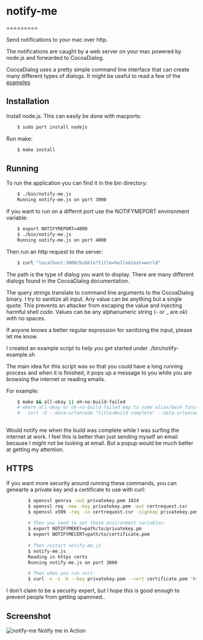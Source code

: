 # notify-me
=========

Send notifications to your mac over http.

The notifications are caught by a web server on your mac powered by node.js and forwarded to CocoaDialog.

CocoaDialog uses a pretty simple command line interface that can create many different types of dialogs.
It might be useful to read a few of the [examples](http://mstratman.github.com/cocoadialog/#examples)

## Installation
Install node.js.  This can easily be done with macports:
```bash
    $ sudo port install nodejs
```

Run make:
```bash
    $ make install
```

## Running
To run the application you can find it in the bin directory:
```bash
    $ ./bin/notify-me.js
    Running notify-me.js on port 3000
```

If you want to run on a differnt port use the NOTIFYMEPORT environment variable:
```bash
    $ export NOTIFYMEPORT=4000
    $ ./bin/notify-me.js
    Running notify-me.js on port 4000
```

Then run an http request to the server:
```bash
    $ curl "localhost:3000/bubble?title=hello&text=world"
```
The path is the type of dialog you want to display.  There are many different dialogs found in the CocoaDialog documentation.

The query strings translate to command line arguments to the CocoaDialog binary.
I try to sanitize all input.  Any value can be anything but a single quote.  This prevents an attacker from escaping the value and injecting harmful shell code.
Values can be any alphanumeric string (- or _ are ok) with no spaces.

If anyone knows a better regular expression for sanitizing the input, please let me know.

I created an example script to help you get started under ./bin/notify-example.sh

The main idea for this script was so that you could have a long running process and when it is finished, it pops up a message to you while you are browsing the internet or reading emails.

For example:
```bash
    $ make && all-okay || oh-no-build-failed
    # where all-okay or oh-no-build-failed map to some alias/bash function: 
    #   curl -G --data-urlencode "title=Build complete" --data-urlencode "text=`date`" 1.2.3.4:3000/ok-msgbox
    
```
Would notify me when the build was complete while I was surfing the internet at work.
I feel this is better than just sending myself an email because I might not be looking at email.
But a popup would be much better at getting my attention.

## HTTPS
If you want more security around running these commands, you can genearte a private key and a certificate to use with curl:
```bash
        $ openssl genrsa -out privatekey.pem 1024 
        $ openssl req -new -key privatekey.pem -out certrequest.csr 
        $ openssl x509 -req -in certrequest.csr -signkey privatekey.pem -out certificate.pem
        
        # Then you need to set these environment variables:
        $ export NOTIFYMEKEY=path/to/privatekey.pm
        $ export NOTIFYMECERT=path/to/certificate.pem
        
        # Then restart notify-me.js
        $ notify-me.js
        Reading in https certs
        Running notify-me.js on port 3000

        # Then when you run curl:
        $ curl -v -s -k --key privatekey.pem --cert certificate.pem 'https://localhost:3000/bubble?title=hello&text=world'

```

I don't claim to be a security expert, but I hope this is good enough to prevent people from getting spammed..

## Screenshot
![notify-me Notify me in Action](/joeheyming/notify-me/blob/master/notify-me-in-action.png?raw=true)
